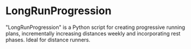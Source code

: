 # LongRunProgression
 "LongRunProgression" is a Python script for creating progressive running plans, incrementally increasing distances weekly and incorporating rest phases. Ideal for distance runners.
